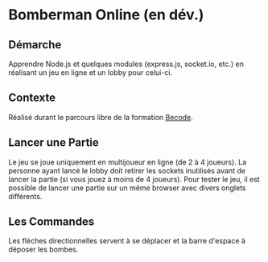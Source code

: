 # Bomberman Online (en dév.)

## Démarche

Apprendre Node.js et quelques modules (express.js, socket.io, etc.) en réalisant un jeu en ligne et un lobby pour celui-ci.

## Contexte

Réalisé durant le parcours libre de la formation [Becode](http://www.becode.org/).

## Lancer une Partie

Le jeu se joue uniquement en multijoueur en ligne (de 2 à 4 joueurs).
La personne ayant lancé le lobby doit retirer les sockets inutilisés avant de lancer la partie (si vous jouez à moins de 4 joueurs).
Pour tester le jeu, il est possible de lancer une partie sur un même browser avec divers onglets différents.

## Les Commandes

Les flèches directionnelles servent à se déplacer et la barre d'espace à déposer les bombes.
